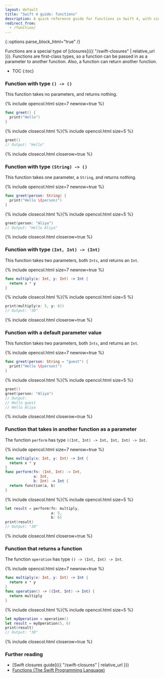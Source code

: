 ```yaml
---
layout: default
title: "Swift 4 guide: functions"
description: A quick reference guide for functions in Swift 4, with simple examples and functional examples.
redirect_from:
  - /function/
---
```

{::options parse_block_html="true" /}

Functions are a special type of [closures]({{ "/swift-closures" | relative_url }}). Functions are first-class types, so a function can be passed in as a parameter to another function. Also, a function can return another function.

* TOC
{:toc}

### Function with type `() -> ()`

This function takes no parameters, and returns nothing.

{% include opencol.html size=7 newrow=true %}
```swift
func greet() {
  print("Hello")
}
```
{% include closecol.html %}{% include opencol.html size=5 %}
```swift
greet()
// Output: "Hello"
```
{% include closecol.html closerow=true %}

### Function with type `(String) -> ()`

This function takes one parameter, a `String`, and returns nothing.

{% include opencol.html size=7 newrow=true %}
```swift
func greet(person: String) {
  print("Hello \(person)")
}
```
{% include closecol.html %}{% include opencol.html size=5 %}
```swift
greet(person: "Aliya")
// Output: "Hello Aliya"
```
{% include closecol.html closerow=true %}

### Function with type `(Int, Int) -> (Int)`

This function takes two parameters, both `Ints`, and returns an `Int`.

{% include opencol.html size=7 newrow=true %}
```swift
func multiply(x: Int, y: Int) -> Int {
  return x * y
}
```
{% include closecol.html %}{% include opencol.html size=5 %}
```swift
print(multiply(x: 5, y: 6))
// Output: "30"
```
{% include closecol.html closerow=true %}

### Function with a default parameter value

This function takes two parameters, both `Ints`, and returns an `Int`.

{% include opencol.html size=7 newrow=true %}
```swift
func greet(person: String = "guest") {
  print("Hello \(person)")
}
```

{% include closecol.html %}{% include opencol.html size=5 %}
```swift
greet()
greet(person: "Aliya")
// Output:
// Hello guest
// Hello Aliya
```
{% include closecol.html closerow=true %}

### Function that takes in another function as a parameter

The function `perform` has type `((Int, Int) -> Int, Int, Int) -> Int`.

{% include opencol.html size=7 newrow=true %}
```swift
func multiply(x: Int, y: Int) -> Int {
  return x * y
}
func perform(fn: (Int, Int) -> Int, 
             a: Int, 
             b: Int) -> Int {
  return function(a, b)
}
```

{% include closecol.html %}{% include opencol.html size=5 %}
```swift
let result = perform(fn: multiply, 
                     a: 5, 
                     b: 6)
print(result)
// Output: "30"
```
{% include closecol.html closerow=true %}

### Function that returns a function

The function `operation` has type `() -> (Int, Int) -> Int`.

{% include opencol.html size=7 newrow=true %}
```swift
func multiply(x: Int, y: Int) -> Int {
  return x * y
}
func operation() -> ((Int, Int) -> Int) {
  return multiply
}
```

{% include closecol.html %}{% include opencol.html size=5 %}
```swift
let myOperation = operation()
let result = myOperation(5, 6)
print(result)
// Output: "30"
```
{% include closecol.html closerow=true %}

### Further reading

* [Swift closures guide]({{ "/swift-closures" | relative_url }})
* [Functions (The Swift Programming Language)](https://developer.apple.com/library/content/documentation/Swift/Conceptual/Swift_Programming_Language/Functions.html)

